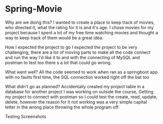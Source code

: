 # Spring-Movie


Why are we doing this?
I wanted to create a place to keep track of movies, who directed it, what the rating for it is and it's age. I chose movies for my project because I spent a lot of my free time watching movies and thought a way to keep track of them would be a great idea.



How I expected the project to go 
I expected the project to be very challenging, there are a lot of moving parts to make all the code connect and run the way I'd like it to
and with the connecting of MySQL and postman to test too there s a lot that could go wrong.



What went well?
All the code seemed to work when ran as a springboot app with no faults first time, the SQL connection worked right off the bat too



What didn't go as planned? 
Accidentally created my project table in a database for another project I was working on outside the course,
 Getting my project to connect with postman so I could test the create, read, update, delete, however the reason for it not working was
a very simple capital letter in the wrong place throwing the whole program off.


Testing Screenshots


